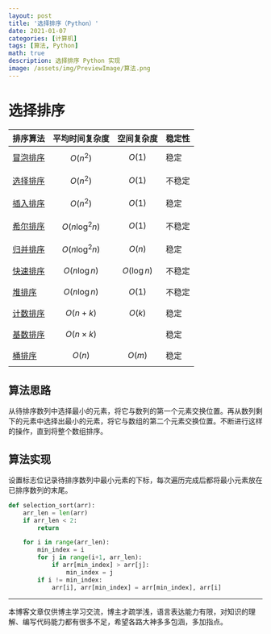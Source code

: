```yaml
---
layout: post
title: '选择排序（Python）'
date: 2021-01-07
categories: [计算机]
tags: [算法, Python]
math: true
description: 选择排序 Python 实现
image: /assets/img/PreviewImage/算法.png
---
```


# 选择排序

| 排序算法                                               | 平均时间复杂度          | 空间复杂度         | 稳定性 |
| -------------------------------------------------- | ---------------- | ------------- | --- |
| [冒泡排序](https://lianzekun.com/posts/冒泡排序/)      | $$O(n^2)$$       | $$O(1)$$      | 稳定  |
| [选择排序](https://lianzekun.com/posts/选择排序/)      | $$O(n^2)$$       | $$O(1)$$      | 不稳定 |
| [插入排序](https://lianzekun.com/posts/插入排序和希尔排序/) | $$O(n^2)$$       | $$O(1)$$      | 稳定  |
| [希尔排序](https://lianzekun.com/posts/插入排序和希尔排序/) | $$O(n\log^2 n)$$ | $$O(1)$$      | 不稳定 |
| [归并排序](https://lianzekun.com/posts/归并排序/)      | $$O(n\log^2 n)$$ | $$O(n)$$      | 稳定  |
| [快速排序](https://lianzekun.com/posts/快速排序/)      | $$O(n\log n)$$   | $$O(\log n)$$ | 不稳定 |
| [堆排序](https://lianzekun.com/posts/堆排序/)        | $$O(n\log n)$$   | $$O(1)$$      | 不稳定 |
| [计数排序](https://lianzekun.com/posts/线性时间的排序算法/) | $$O(n+k)$$       | $$O(k)$$      | 稳定  |
| [基数排序](https://lianzekun.com/posts/线性时间的排序算法/) | $$O(n\times k)$$ |               | 稳定  |
| [桶排序](https://lianzekun.com/posts/线性时间的排序算法/)  | $$O(n)$$         | $$O(m)$$      | 稳定  |

## 算法思路

从待排序数列中选择最小的元素，将它与数列的第一个元素交换位置。再从数列剩下的元素中选择出最小的元素，将它与数组的第二个元素交换位置。不断进行这样的操作，直到将整个数组排序。

## 算法实现

设置标志位记录待排序数列中最小元素的下标，每次遍历完成后都将最小元素放在已排序数列的末尾。

```python
def selection_sort(arr):
    arr_len = len(arr)
    if arr_len < 2:
        return

    for i in range(arr_len):
        min_index = i
        for j in range(i+1, arr_len):
            if arr[min_index] > arr[j]:
                min_index = j
        if i != min_index:
            arr[i], arr[min_index] = arr[min_index], arr[i]
```

***

本博客文章仅供博主学习交流，博主才疏学浅，语言表达能力有限，对知识的理解、编写代码能力都有很多不足，希望各路大神多多包涵，多加指点。